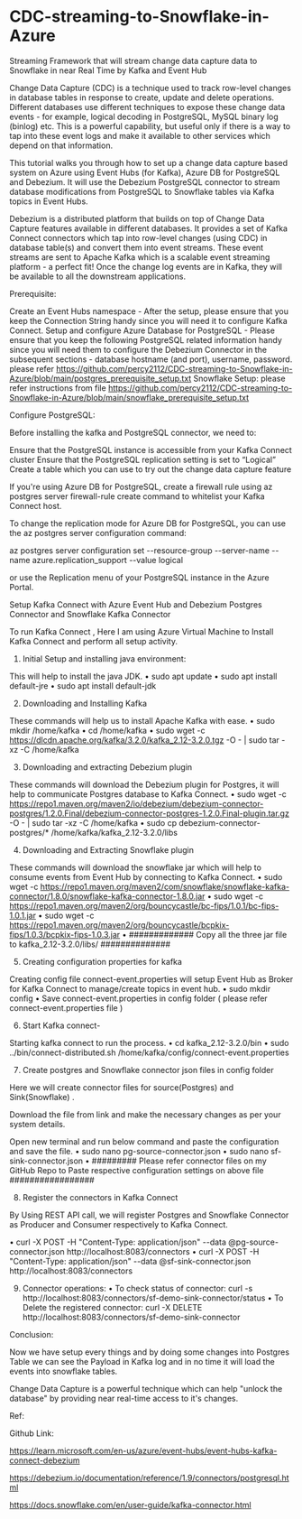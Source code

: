 # CDC-streaming-to-Snowflake-in-Azure
Streaming Framework that will stream change data capture data to Snowflake in near Real Time by Kafka and Event Hub

Change Data Capture (CDC) is a technique used to track row-level changes in database tables in response to create, update and delete operations. Different databases use different techniques to expose these change data events - for example, logical decoding in PostgreSQL, MySQL binary log (binlog) etc. This is a powerful capability, but useful only if there is a way to tap into these event logs and make it available to other services which depend on that information.

This tutorial walks you through how to set up a change data capture based system on Azure using Event Hubs (for Kafka), Azure DB for PostgreSQL and Debezium. It will use the Debezium PostgreSQL connector to stream database modifications from PostgreSQL to Snowflake tables via Kafka topics in Event Hubs.

Debezium is a distributed platform that builds on top of Change Data Capture features available in different databases. It provides a set of Kafka Connect connectors which tap into row-level changes (using CDC) in database table(s) and convert them into event streams. These event streams are sent to Apache Kafka which is a scalable event streaming platform - a perfect fit! Once the change log events are in Kafka, they will be available to all the downstream applications.


Prerequisite:

Create an Event Hubs namespace - After the setup, please ensure that you keep the Connection String handy since you will need it to configure Kafka Connect.
Setup and configure Azure Database for PostgreSQL - Please ensure that you keep the following PostgreSQL related information handy since you will need them to configure the Debezium Connector in the subsequent sections - database hostname (and port), username, password. please refer https://github.com/percy2112/CDC-streaming-to-Snowflake-in-Azure/blob/main/postgres_prerequisite_setup.txt
Snowflake Setup: please refer instructions from file https://github.com/percy2112/CDC-streaming-to-Snowflake-in-Azure/blob/main/snowflake_prerequisite_setup.txt

Configure PostgreSQL:

Before installing the kafka and PostgreSQL connector, we need to:

Ensure that the PostgreSQL instance is accessible from your Kafka Connect cluster
Ensure that the PostgreSQL replication setting is set to “Logical”
Create a table which you can use to try out the change data capture feature

If you're using Azure DB for PostgreSQL, create a firewall rule using az postgres server firewall-rule create command to whitelist your Kafka Connect host.

To change the replication mode for Azure DB for PostgreSQL, you can use the az postgres server configuration command:

az postgres server configuration set --resource-group <name of resource group> --server-name <name of server> --name azure.replication_support --value logical



or use the Replication menu of your PostgreSQL instance in the Azure Portal.

Setup Kafka Connect with Azure Event Hub and Debezium Postgres Connector and Snowflake Kafka Connector 

To run Kafka Connect , Here I am using Azure Virtual Machine to Install Kafka Connect and perform all setup activity.

1. Initial Setup and installing java environment:

This will help to install the java JDK.
• sudo apt update 
• sudo apt install default-jre 
• sudo apt install default-jdk

2. Downloading and Installing Kafka 

These commands will help us to install Apache Kafka with ease.
• sudo mkdir /home/kafka 
• cd /home/kafka
• sudo wget -c https://dlcdn.apache.org/kafka/3.2.0/kafka_2.12-3.2.0.tgz -O - | sudo tar -xz -C /home/kafka

3. Downloading and extracting Debezium plugin 

These commands will download the Debezium plugin for Postgres, it will help to communicate Postgres database to Kafka Connect.
• sudo wget -c https://repo1.maven.org/maven2/io/debezium/debezium-connector-postgres/1.2.0.Final/debezium-connector-postgres-1.2.0.Final-plugin.tar.gz -O - | sudo tar -xz -C /home/kafka
• sudo cp debezium-connector-postgres/*  /home/kafka/kafka_2.12-3.2.0/libs 

4. Downloading and Extracting Snowflake plugin

These commands will download the snowflake jar which will help to consume events from Event Hub by connecting to  Kafka Connect.
• sudo wget -c https://repo1.maven.org/maven2/com/snowflake/snowflake-kafka-connector/1.8.0/snowflake-kafka-connector-1.8.0.jar
• sudo wget -c https://repo1.maven.org/maven2/org/bouncycastle/bc-fips/1.0.1/bc-fips-1.0.1.jar 
• sudo wget -c https://repo1.maven.org/maven2/org/bouncycastle/bcpkix-fips/1.0.3/bcpkix-fips-1.0.3.jar
• #############  Copy all the three jar file to kafka_2.12-3.2.0/libs/       ##############

5. Creating configuration properties for kafka

Creating config file connect-event.properties will setup Event Hub as Broker for Kafka Connect to manage/create topics in event hub.
• sudo mkdir config
• Save connect-event.properties in config folder ( please refer connect-event.properties file )

6. Start Kafka connect-

Starting kafka connect to run the process.
• cd kafka_2.12-3.2.0/bin
• sudo ../bin/connect-distributed.sh /home/kafka/config/connect-event.properties

7. Create postgres and Snowflake connector json files  in config folder

Here we will create connector files for source(Postgres) and Sink(Snowflake) .

Download the file from link and make the necessary changes as per your system details.

Open new terminal and run below command and paste the configuration and save the file.
• sudo nano pg-source-connector.json
• sudo nano sf-sink-connector.json
• #########    Please refer connector files on my GitHub Repo to Paste respective configuration settings on above file   #################

8. Register the connectors in Kafka Connect

By Using REST API call, we will register Postgres and Snowflake Connector  as Producer and Consumer respectively to Kafka Connect.

• curl -X POST -H "Content-Type: application/json" --data @pg-source-connector.json http://localhost:8083/connectors 
• curl -X POST -H "Content-Type: application/json" --data @sf-sink-connector.json http://localhost:8083/connectors 

9. Connector operations:
• To check status of connector: 
curl -s http://localhost:8083/connectors/sf-demo-sink-connector/status
• To Delete the registered connector:
curl -X DELETE http://localhost:8083/connectors/sf-demo-sink-connector

Conclusion:

Now we have setup every things and by doing some changes into Postgres Table we can see the Payload in Kafka log and in no time it will load the events into snowflake tables.


Change Data Capture is a powerful technique which can help "unlock the database" by providing near real-time access to it's changes.

Ref: 

Github Link: 

https://learn.microsoft.com/en-us/azure/event-hubs/event-hubs-kafka-connect-debezium

https://debezium.io/documentation/reference/1.9/connectors/postgresql.html

https://docs.snowflake.com/en/user-guide/kafka-connector.html
